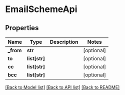 # EmailSchemeApi

## Properties
Name | Type | Description | Notes
------------ | ------------- | ------------- | -------------
**_from** | **str** |  | [optional] 
**to** | **list[str]** |  | [optional] 
**cc** | **list[str]** |  | [optional] 
**bcc** | **list[str]** |  | [optional] 

[[Back to Model list]](../README.md#documentation-for-models) [[Back to API list]](../README.md#documentation-for-api-endpoints) [[Back to README]](../README.md)


